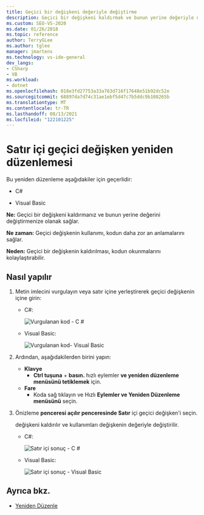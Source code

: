 ```yaml
---
title: Geçici bir değişkeni değeriyle değiştirme
description: Geçici bir değişkeni kaldırmak ve bunun yerine değeriyle değiştirmek için Hızlı Eylemler ve Yeniden Düzenleme menüsünü kullanmayı öğrenin.
ms.custom: SEO-VS-2020
ms.date: 01/26/2018
ms.topic: reference
author: TerryGLee
ms.author: tglee
manager: jmartens
ms.technology: vs-ide-general
dev_langs:
- CSharp
- VB
ms.workload:
- dotnet
ms.openlocfilehash: 018e3fd27753a33a763d716f17648e51b92dc52e
ms.sourcegitcommit: 68897da7d74c31ae1ebf5d47c7b5ddc9b108265b
ms.translationtype: MT
ms.contentlocale: tr-TR
ms.lasthandoff: 08/13/2021
ms.locfileid: "122101225"
---
```

# <a name="inline-a-temporary-variable-refactoring"></a>Satır içi geçici değişken yeniden düzenlemesi

Bu yeniden düzenleme aşağıdakiler için geçerlidir:

- C#

- Visual Basic

**Ne:** Geçici bir değişkeni kaldırmanız ve bunun yerine değerini değiştirmenize olanak sağlar.

**Ne zaman:** Geçici değişkenin kullanımı, kodun daha zor an anlamalarını sağlar.

**Neden:** Geçici bir değişkenin kaldırılması, kodun okunmalarını kolaylaştırabilir.

## <a name="how-to"></a>Nasıl yapılır

1. Metin imlecini vurgulayın veya satır içine yerleştirerek geçici değişkenin içine girin:

   - C#:

       ![Vurgulanan kod - C #](media/inline-highlight-cs.png)

   - Visual Basic:

       ![Vurgulanan kod- Visual Basic](media/inline-highlight-vb.png)

2. Ardından, aşağıdakilerden birini yapın:

   - **Klavye**
      - **Ctrl tuşuna** + **basın.** hızlı eylemler **ve yeniden düzenleme menüsünü tetiklemek** için.
   - **Fare**
      - Koda sağ tıklayın ve Hızlı **Eylemler ve Yeniden Düzenleme menüsünü** seçin.

3. Önizleme **penceresi açılır penceresinde Satır** içi geçici değişken'i seçin.

   değişkeni kaldırılır ve kullanımları değişkenin değeriyle değiştirilir.

   - C#:

      ![Satır içi sonuç - C #](media/inline-result-cs.png)

   - Visual Basic:

      ![Satır içi sonuç - Visual Basic](media/inline-result-vb.png)

## <a name="see-also"></a>Ayrıca bkz.

- [Yeniden Düzenle](../refactoring-in-visual-studio.md)
